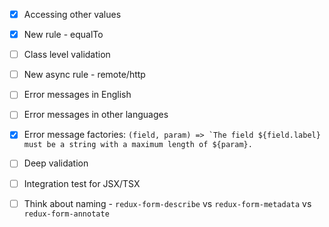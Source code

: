 - [x] Accessing other values
- [x] New rule - equalTo
- [ ] Class level validation
- [ ] New async rule - remote/http
- [ ] Error messages in English
- [ ] Error messages in other languages
- [x] Error message factories: ```(field, param) => `The field ${field.label} must be a string with a maximum length of ${param}.```
- [ ] Deep validation

- [ ] Integration test for JSX/TSX
- [ ] Think about naming - `redux-form-describe` vs `redux-form-metadata` vs `redux-form-annotate` 